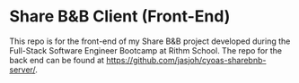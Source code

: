# Share B&B Client (Front-End)

This repo is for the front-end of my Share B&B project developed during the Full-Stack Software Engineer Bootcamp at Rithm School. The repo for the back end can be found at https://github.com/jasjoh/cyoas-sharebnb-server/. 
